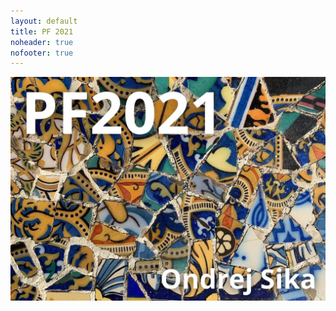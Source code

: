 ```yaml
---
layout: default
title: PF 2021
noheader: true
nofooter: true
---
```


![PF 2020](/static/content/pf2021/PF2021_1200px.jpg)
